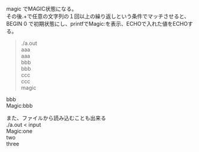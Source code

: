 magic でMAGIC状態になる。  
その後.+で任意の文字列の１回以上の繰り返しという条件でマッチさせると、  
BEGIN 0 で初期状態にし、printfでMagic:を表示、ECHOで入れた値をECHOする。  

>./a.out  
aaa  
aaa  
bbb  
bbb  
ccc  
ccc  
magic  
  
bbb  
Magic:bbb  

また、ファイルから読み込むことも出来る  
./a.out < input  
Magic:one  
two  
three  
